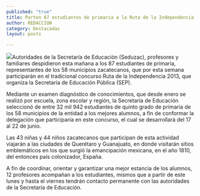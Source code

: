 ```yaml
---
published: "true"
title: Parten 87 estudiantes de primaria a la Ruta de la Independencia
author: REDACCION
category: Destacadas
layout: posts

---
```


![](http://i.imgur.com/NttTcapm.jpg)Autoridades de la Secretaría de Educación (Seduzac), profesores y familiares despidieron esta mañana a los 87 estudiantes de primaria, representantes de los 58 municipios zacatecanos, que por esta semana participarán en el tradicional concurso Ruta de la Independencia 2013, que organiza la Secretaría de Educación Pública (SEP).

Mediante un examen diagnóstico de conocimientos, que desde enero se realizó por escuela, zona escolar y región, la Secretaría de Educación seleccionó de entre 32 mil 942 estudiantes de quinto grado de primaria de los 58 municipios de la entidad a los mejores alumnos, a fin de conformar la delegación que participaría en este concurso, el cual se desarrollará del 17 al 22 de junio. 

Las 43 niñas y 44 niños zacatecanos que participan de esta actividad viajarán a las ciudades de Querétaro y Guanajuato, en donde visitarán sitios emblemáticos en los que surgió la emancipación mexicana, en el año 1810, del entonces país colonizador, España.

A fin de coordinar, orientar y garantizar una mejor estancia de los alumnos, 12 profesores acompañan a los estudiantes, mismos que a partir de este lunes y hasta el viernes tendrán contacto permanente con las autoridades de la Secretaría de Educación.
